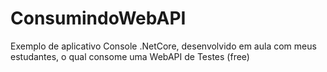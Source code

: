 # ConsumindoWebAPI
Exemplo de aplicativo Console .NetCore, desenvolvido em aula com meus estudantes, o qual consome uma WebAPI de Testes (free)
